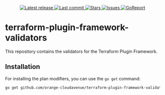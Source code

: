 <div align="center">
    <a href="https://github.com/orange-cloudavenue/terraform-plugin-framework-validators/releases/latest">
      <img alt="Latest release" src="https://img.shields.io/github/v/release/orange-cloudavenue/terraform-plugin-framework-validators?style=for-the-badge&logo=starship&color=C9CBFF&logoColor=D9E0EE&labelColor=302D41&include_prerelease&sort=semver" />
    </a>
    <a href="https://github.com/orange-cloudavenue/terraform-plugin-framework-validators/pulse">
      <img alt="Last commit" src="https://img.shields.io/github/last-commit/orange-cloudavenue/terraform-plugin-framework-validators?style=for-the-badge&logo=starship&color=8bd5ca&logoColor=D9E0EE&labelColor=302D41"/>
    </a>
    <a href="https://github.com/orange-cloudavenue/terraform-plugin-framework-validators/stargazers">
      <img alt="Stars" src="https://img.shields.io/github/stars/orange-cloudavenue/terraform-plugin-framework-validators?style=for-the-badge&logo=starship&color=c69ff5&logoColor=D9E0EE&labelColor=302D41" />
    </a>
    <a href="https://github.com/orange-cloudavenue/terraform-plugin-framework-validators/issues">
      <img alt="Issues" src="https://img.shields.io/github/issues/orange-cloudavenue/terraform-plugin-framework-validators?style=for-the-badge&logo=bilibili&color=F5E0DC&logoColor=D9E0EE&labelColor=302D41" />
    </a>
    <a href="https://goreportcard.com/report/github.com/orange-cloudavenue/terraform-plugin-framework-validators">
      <img alt="GoReport" src="https://goreportcard.com/badge/github.com/orange-cloudavenue/terraform-plugin-framework-validators?style=for-the-badge" />
    </a>
</div>

# terraform-plugin-framework-validators

This repository contains the validators for the Terraform Plugin Framework.

## Installation

For installing the plan modifiers, you can use the `go get` command:

```sh
go get github.com/orange-cloudavenue/terraform-plugin-framework-validators@latest
```
